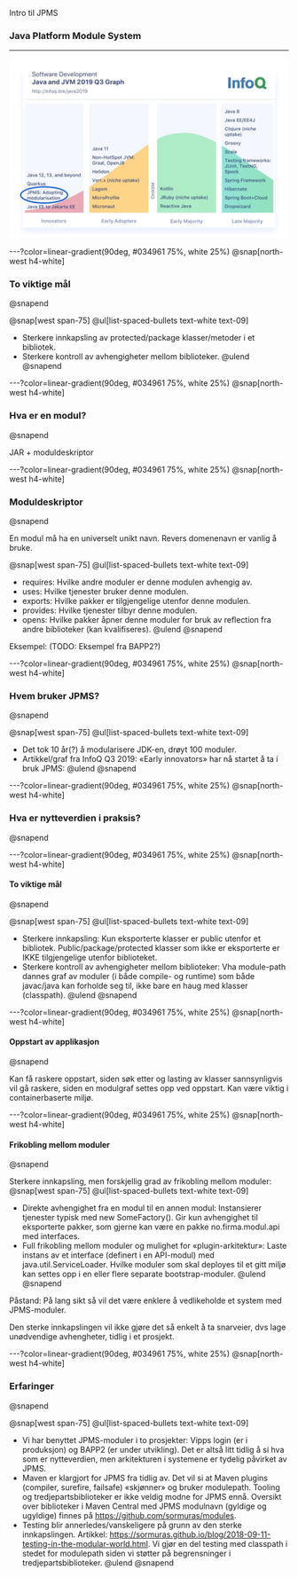 Intro til JPMS
### Java Platform Module System

---

![IMAGE](assets/img/jpms-adoption.jpeg)

---?color=linear-gradient(90deg, #034961 75%, white 25%)
@snap[north-west h4-white]
### To viktige mål
@snapend

@snap[west span-75]
@ul[list-spaced-bullets text-white text-09]
- Sterkere innkapsling av protected/package klasser/metoder i et bibliotek.
- Sterkere kontroll av avhengigheter mellom biblioteker.
@ulend
@snapend


---?color=linear-gradient(90deg, #034961 75%, white 25%)
@snap[north-west h4-white]
### Hva er en modul?
@snapend

JAR + moduldeskriptor


---?color=linear-gradient(90deg, #034961 75%, white 25%)
@snap[north-west h4-white]
### Moduldeskriptor
@snapend

En modul må ha en universelt unikt navn. Revers domenenavn er vanlig å bruke.

@snap[west span-75]
@ul[list-spaced-bullets text-white text-09]
- requires: Hvilke andre moduler er denne modulen avhengig av.
- uses: Hvilke tjenester bruker denne modulen.
- exports: Hvilke pakker er tilgjengelige utenfor denne modulen.
- provides: Hvilke tjenester tilbyr denne modulen.
- opens: Hvilke pakker åpner denne moduler for bruk av reflection fra andre biblioteker (kan kvalifiseres).
@ulend
@snapend

Eksempel:
(TODO: Eksempel fra BAPP2?)


---?color=linear-gradient(90deg, #034961 75%, white 25%)
@snap[north-west h4-white]
### Hvem bruker JPMS?
@snapend

@snap[west span-75]
@ul[list-spaced-bullets text-white text-09]
- Det tok 10 år(?) å modularisere JDK-en, drøyt 100 moduler.
- Artikkel/graf fra InfoQ Q3 2019: «Early innovators» har nå startet å ta i bruk JPMS:
@ulend
@snapend


---?color=linear-gradient(90deg, #034961 75%, white 25%)
@snap[north-west h4-white]
### Hva er nytteverdien i praksis?
@snapend


---?color=linear-gradient(90deg, #034961 75%, white 25%)
@snap[north-west h4-white]
#### To viktige mål
@snapend

@snap[west span-75]
@ul[list-spaced-bullets text-white text-09]
- Sterkere innkapsling: Kun eksporterte klasser er public utenfor et bibliotek. Public/package/protected klasser som ikke er eksporterte er IKKE tilgjengelige utenfor biblioteket.
- Sterkere kontroll av avhengigheter mellom biblioteker: Vha module-path dannes graf av moduler (i både compile- og runtime) som både javac/java kan forholde seg til, ikke bare en haug med klasser (classpath).
@ulend
@snapend


---?color=linear-gradient(90deg, #034961 75%, white 25%)
@snap[north-west h4-white]
#### Oppstart av applikasjon
@snapend

Kan få raskere oppstart, siden søk etter og lasting av klasser sannsynligvis vil gå raskere, siden en modulgraf settes opp ved oppstart. Kan være viktig i containerbaserte miljø.


---?color=linear-gradient(90deg, #034961 75%, white 25%)
@snap[north-west h4-white]
#### Frikobling mellom moduler
@snapend

Sterkere innkapsling, men forskjellig grad av frikobling mellom moduler:
@snap[west span-75]
@ul[list-spaced-bullets text-white text-09]
- Direkte avhengighet fra en modul til en annen modul: Instansierer tjenester typisk med new SomeFactory(). Gir kun avhengighet til eksporterte pakker, som gjerne kan være en pakke no.firma.modul.api med interfaces.
- Full frikobling mellom moduler og mulighet for «plugin-arkitektur»: Laste instans av et interface (definert i en API-modul) med java.util.ServiceLoader. Hvilke moduler som skal deployes til et gitt miljø kan settes opp i en eller flere separate bootstrap-moduler.
@ulend
@snapend

Påstand: På lang sikt så vil det være enklere å vedlikeholde et system med JPMS-moduler.

Den sterke innkapslingen vil ikke gjøre det så enkelt å ta snarveier, dvs lage unødvendige avhengheter, tidlig i et prosjekt.

---?color=linear-gradient(90deg, #034961 75%, white 25%)
@snap[north-west h4-white]
### Erfaringer
@snapend

@snap[west span-75]
@ul[list-spaced-bullets text-white text-09]
- Vi har benyttet JPMS-moduler i to prosjekter: Vipps login (er i produksjon) og BAPP2 (er under utvikling). Det er altså litt tidlig å si hva som er nytteverdien, men arkitekturen i systemene er tydelig påvirket av JPMS.
- Maven er klargjort for JPMS fra tidlig av. Det vil si at Maven plugins (compiler, surefire, failsafe) «skjønner» og bruker modulepath.
Tooling og tredjepartsbiblioteker er ikke veldig modne for JPMS ennå.
Oversikt over biblioteker i Maven Central med JPMS modulnavn (gyldige og ugyldige) finnes på https://github.com/sormuras/modules.
- Testing blir annerledes/vanskeligere på grunn av den sterke innkapslingen. Artikkel: https://sormuras.github.io/blog/2018-09-11-testing-in-the-modular-world.html. Vi gjør en del testing med classpath i stedet for modulepath siden vi støtter på begrensninger i tredjepartsbiblioteker.
@ulend
@snapend
